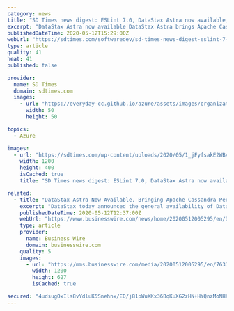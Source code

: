 ```yaml
---
category: news
title: "SD Times news digest: ESLint 7.0, DataStax Astra now available, and Redis Labs and Microsoft announce partnership"
excerpt: "DataStax Astra now available DataStax Astra brings Apache Cassandra performance, reliability, and scale to the cloud with a new database-as-a-service (DBaaS). The DBaaS reduces deployment time from weeks to minutes,"
publishedDateTime: 2020-05-12T15:29:00Z
webUrl: "https://sdtimes.com/softwaredev/sd-times-news-digest-eslint-7-0-datastax-astra-now-available-and-redis-labs-and-microsoft-announce-partnership/"
type: article
quality: 41
heat: 41
published: false

provider:
  name: SD Times
  domain: sdtimes.com
  images:
    - url: "https://everyday-cc.github.io/azure/assets/images/organizations/sdtimes.com-50x50.jpg"
      width: 50
      height: 50

topics:
  - Azure

images:
  - url: "https://sdtimes.com/wp-content/uploads/2020/05/1_jFyfsakE2WBv5sFjBQUsuw.png"
    width: 1200
    height: 400
    isCached: true
    title: "SD Times news digest: ESLint 7.0, DataStax Astra now available, and Redis Labs and Microsoft announce partnership"

related:
  - title: "DataStax Astra Now Available, Bringing Apache Cassandra Performance, Reliability, and Scale to the Cloud"
    excerpt: "DataStax today announced the general availability of DataStax Astra, a database-as-a-service (DBaaS) for Apache Cassandra™ applications, simplifying c"
    publishedDateTime: 2020-05-12T12:37:00Z
    webUrl: "https://www.businesswire.com/news/home/20200512005295/en/DataStax-Astra-Bringing-Apache-Cassandra-Performance-Reliability"
    type: article
    provider:
      name: Business Wire
      domain: businesswire.com
    quality: 5
    images:
      - url: "https://mms.businesswire.com/media/20200512005295/en/763374/23/CM2019263_-_custom_logo-250x100.jpg"
        width: 1200
        height: 627
        isCached: true

secured: "4udsugOxIls8vYdluK5Snehnx/ED/j81pWuXKx36BqKuXG2zHN+HYQnzMoNHX24HVkxGYg8Ponu31cqVhbt+H8LxgjlTwMd5jwZNSKeWcIxpvPuJ+aIQNE9xrM9a7h2/t2Y5C8gyQOXEYB8Q7W9/OalMV8sFoGeFUkJEOmn1hN7n7zLTSa9fUs25ZmtxeRYeSJc/Jnm5F9R9FjwkwTa2Hpvc70D5mw4ujEsG8aAB8l2qxkGszQ6Z7hzgmjEX0ba1ooKa3Ls4BchbC0Z9zG6O0/gdgSoqUC+kssHE2mc7A7L2ZZ5tVP1Xlrpk0dn6kuUZN1HBhrOqiVlssad0dvbGhQpWum4/rgxliF4RIeDq7tNqQYaIIPnWFE8oAjpYUr7LbtZfauVMC99S31JiKdAlVlamrpRPmFPS8QHmYXBEhDk4og2sBmHKfwzwi1QVkzLzZeXmciiVgcNZmxDyQvIunDkOLMIyuzBJsKbZtTGh6ws=;uwp2/R006zIvj+0qxk2OKg=="
---
```


